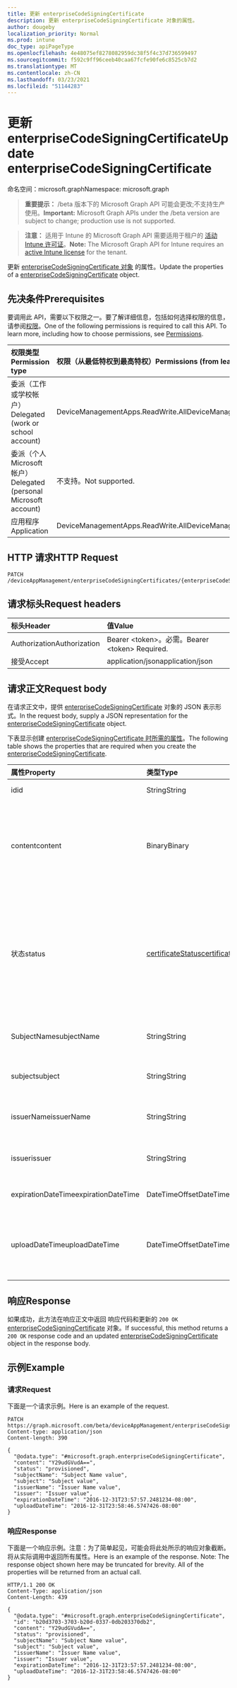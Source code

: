 ```yaml
---
title: 更新 enterpriseCodeSigningCertificate
description: 更新 enterpriseCodeSigningCertificate 对象的属性。
author: dougeby
localization_priority: Normal
ms.prod: intune
doc_type: apiPageType
ms.openlocfilehash: 4e48075ef8278082959dc38f5f4c37d736599497
ms.sourcegitcommit: f592c9ff96ceeb40caa67fcfe90fe6c8525cb7d2
ms.translationtype: MT
ms.contentlocale: zh-CN
ms.lasthandoff: 03/23/2021
ms.locfileid: "51144283"
---
```

# <a name="update-enterprisecodesigningcertificate"></a><span data-ttu-id="d20ec-103">更新 enterpriseCodeSigningCertificate</span><span class="sxs-lookup"><span data-stu-id="d20ec-103">Update enterpriseCodeSigningCertificate</span></span>

<span data-ttu-id="d20ec-104">命名空间：microsoft.graph</span><span class="sxs-lookup"><span data-stu-id="d20ec-104">Namespace: microsoft.graph</span></span>

> <span data-ttu-id="d20ec-105">**重要提示：** /beta 版本下的 Microsoft Graph API 可能会更改;不支持生产使用。</span><span class="sxs-lookup"><span data-stu-id="d20ec-105">**Important:** Microsoft Graph APIs under the /beta version are subject to change; production use is not supported.</span></span>

> <span data-ttu-id="d20ec-106">**注意：** 适用于 Intune 的 Microsoft Graph API 需要适用于租户的 [活动 Intune 许可证](https://go.microsoft.com/fwlink/?linkid=839381)。</span><span class="sxs-lookup"><span data-stu-id="d20ec-106">**Note:** The Microsoft Graph API for Intune requires an [active Intune license](https://go.microsoft.com/fwlink/?linkid=839381) for the tenant.</span></span>

<span data-ttu-id="d20ec-107">更新 [enterpriseCodeSigningCertificate 对象](../resources/intune-apps-enterprisecodesigningcertificate.md) 的属性。</span><span class="sxs-lookup"><span data-stu-id="d20ec-107">Update the properties of a [enterpriseCodeSigningCertificate](../resources/intune-apps-enterprisecodesigningcertificate.md) object.</span></span>

## <a name="prerequisites"></a><span data-ttu-id="d20ec-108">先决条件</span><span class="sxs-lookup"><span data-stu-id="d20ec-108">Prerequisites</span></span>
<span data-ttu-id="d20ec-p101">要调用此 API，需要以下权限之一。要了解详细信息，包括如何选择权限的信息，请参阅[权限](/graph/permissions-reference)。</span><span class="sxs-lookup"><span data-stu-id="d20ec-p101">One of the following permissions is required to call this API. To learn more, including how to choose permissions, see [Permissions](/graph/permissions-reference).</span></span>

|<span data-ttu-id="d20ec-111">权限类型</span><span class="sxs-lookup"><span data-stu-id="d20ec-111">Permission type</span></span>|<span data-ttu-id="d20ec-112">权限（从最低特权到最高特权）</span><span class="sxs-lookup"><span data-stu-id="d20ec-112">Permissions (from least to most privileged)</span></span>|
|:---|:---|
|<span data-ttu-id="d20ec-113">委派（工作或学校帐户）</span><span class="sxs-lookup"><span data-stu-id="d20ec-113">Delegated (work or school account)</span></span>|<span data-ttu-id="d20ec-114">DeviceManagementApps.ReadWrite.All</span><span class="sxs-lookup"><span data-stu-id="d20ec-114">DeviceManagementApps.ReadWrite.All</span></span>|
|<span data-ttu-id="d20ec-115">委派（个人 Microsoft 帐户）</span><span class="sxs-lookup"><span data-stu-id="d20ec-115">Delegated (personal Microsoft account)</span></span>|<span data-ttu-id="d20ec-116">不支持。</span><span class="sxs-lookup"><span data-stu-id="d20ec-116">Not supported.</span></span>|
|<span data-ttu-id="d20ec-117">应用程序</span><span class="sxs-lookup"><span data-stu-id="d20ec-117">Application</span></span>|<span data-ttu-id="d20ec-118">DeviceManagementApps.ReadWrite.All</span><span class="sxs-lookup"><span data-stu-id="d20ec-118">DeviceManagementApps.ReadWrite.All</span></span>|

## <a name="http-request"></a><span data-ttu-id="d20ec-119">HTTP 请求</span><span class="sxs-lookup"><span data-stu-id="d20ec-119">HTTP Request</span></span>
<!-- {
  "blockType": "ignored"
}
-->
``` http
PATCH /deviceAppManagement/enterpriseCodeSigningCertificates/{enterpriseCodeSigningCertificateId}
```

## <a name="request-headers"></a><span data-ttu-id="d20ec-120">请求标头</span><span class="sxs-lookup"><span data-stu-id="d20ec-120">Request headers</span></span>
|<span data-ttu-id="d20ec-121">标头</span><span class="sxs-lookup"><span data-stu-id="d20ec-121">Header</span></span>|<span data-ttu-id="d20ec-122">值</span><span class="sxs-lookup"><span data-stu-id="d20ec-122">Value</span></span>|
|:---|:---|
|<span data-ttu-id="d20ec-123">Authorization</span><span class="sxs-lookup"><span data-stu-id="d20ec-123">Authorization</span></span>|<span data-ttu-id="d20ec-124">Bearer &lt;token&gt;。必需。</span><span class="sxs-lookup"><span data-stu-id="d20ec-124">Bearer &lt;token&gt; Required.</span></span>|
|<span data-ttu-id="d20ec-125">接受</span><span class="sxs-lookup"><span data-stu-id="d20ec-125">Accept</span></span>|<span data-ttu-id="d20ec-126">application/json</span><span class="sxs-lookup"><span data-stu-id="d20ec-126">application/json</span></span>|

## <a name="request-body"></a><span data-ttu-id="d20ec-127">请求正文</span><span class="sxs-lookup"><span data-stu-id="d20ec-127">Request body</span></span>
<span data-ttu-id="d20ec-128">在请求正文中，提供 [enterpriseCodeSigningCertificate](../resources/intune-apps-enterprisecodesigningcertificate.md) 对象的 JSON 表示形式。</span><span class="sxs-lookup"><span data-stu-id="d20ec-128">In the request body, supply a JSON representation for the [enterpriseCodeSigningCertificate](../resources/intune-apps-enterprisecodesigningcertificate.md) object.</span></span>

<span data-ttu-id="d20ec-129">下表显示创建 [enterpriseCodeSigningCertificate 时所需的属性](../resources/intune-apps-enterprisecodesigningcertificate.md)。</span><span class="sxs-lookup"><span data-stu-id="d20ec-129">The following table shows the properties that are required when you create the [enterpriseCodeSigningCertificate](../resources/intune-apps-enterprisecodesigningcertificate.md).</span></span>

|<span data-ttu-id="d20ec-130">属性</span><span class="sxs-lookup"><span data-stu-id="d20ec-130">Property</span></span>|<span data-ttu-id="d20ec-131">类型</span><span class="sxs-lookup"><span data-stu-id="d20ec-131">Type</span></span>|<span data-ttu-id="d20ec-132">说明</span><span class="sxs-lookup"><span data-stu-id="d20ec-132">Description</span></span>|
|:---|:---|:---|
|<span data-ttu-id="d20ec-133">id</span><span class="sxs-lookup"><span data-stu-id="d20ec-133">id</span></span>|<span data-ttu-id="d20ec-134">String</span><span class="sxs-lookup"><span data-stu-id="d20ec-134">String</span></span>|<span data-ttu-id="d20ec-135">实体的键。</span><span class="sxs-lookup"><span data-stu-id="d20ec-135">The key of the entity.</span></span>|
|<span data-ttu-id="d20ec-136">content</span><span class="sxs-lookup"><span data-stu-id="d20ec-136">content</span></span>|<span data-ttu-id="d20ec-137">Binary</span><span class="sxs-lookup"><span data-stu-id="d20ec-137">Binary</span></span>|<span data-ttu-id="d20ec-138">Windows 企业Code-Signing采用原始数据格式的证书。</span><span class="sxs-lookup"><span data-stu-id="d20ec-138">The Windows Enterprise Code-Signing Certificate in the raw data format.</span></span>|
|<span data-ttu-id="d20ec-139">状态</span><span class="sxs-lookup"><span data-stu-id="d20ec-139">status</span></span>|[<span data-ttu-id="d20ec-140">certificateStatus</span><span class="sxs-lookup"><span data-stu-id="d20ec-140">certificateStatus</span></span>](../resources/intune-apps-certificatestatus.md)|<span data-ttu-id="d20ec-141">证书状态已设置或未设置。</span><span class="sxs-lookup"><span data-stu-id="d20ec-141">The Certificate Status Provisioned or not Provisioned.</span></span> <span data-ttu-id="d20ec-142">可取值为：`notProvisioned`、`provisioned`。</span><span class="sxs-lookup"><span data-stu-id="d20ec-142">Possible values are: `notProvisioned`, `provisioned`.</span></span>|
|<span data-ttu-id="d20ec-143">SubjectName</span><span class="sxs-lookup"><span data-stu-id="d20ec-143">subjectName</span></span>|<span data-ttu-id="d20ec-144">String</span><span class="sxs-lookup"><span data-stu-id="d20ec-144">String</span></span>|<span data-ttu-id="d20ec-145">证书的主题名称。</span><span class="sxs-lookup"><span data-stu-id="d20ec-145">The Subject Name for the cert.</span></span>|
|<span data-ttu-id="d20ec-146">subject</span><span class="sxs-lookup"><span data-stu-id="d20ec-146">subject</span></span>|<span data-ttu-id="d20ec-147">String</span><span class="sxs-lookup"><span data-stu-id="d20ec-147">String</span></span>|<span data-ttu-id="d20ec-148">证书的主题值。</span><span class="sxs-lookup"><span data-stu-id="d20ec-148">The Subject Value for the cert.</span></span>|
|<span data-ttu-id="d20ec-149">issuerName</span><span class="sxs-lookup"><span data-stu-id="d20ec-149">issuerName</span></span>|<span data-ttu-id="d20ec-150">String</span><span class="sxs-lookup"><span data-stu-id="d20ec-150">String</span></span>|<span data-ttu-id="d20ec-151">证书的颁发者名称。</span><span class="sxs-lookup"><span data-stu-id="d20ec-151">The Issuer Name for the cert.</span></span>|
|<span data-ttu-id="d20ec-152">issuer</span><span class="sxs-lookup"><span data-stu-id="d20ec-152">issuer</span></span>|<span data-ttu-id="d20ec-153">String</span><span class="sxs-lookup"><span data-stu-id="d20ec-153">String</span></span>|<span data-ttu-id="d20ec-154">证书的 Issuer 值。</span><span class="sxs-lookup"><span data-stu-id="d20ec-154">The Issuer value for the cert.</span></span>|
|<span data-ttu-id="d20ec-155">expirationDateTime</span><span class="sxs-lookup"><span data-stu-id="d20ec-155">expirationDateTime</span></span>|<span data-ttu-id="d20ec-156">DateTimeOffset</span><span class="sxs-lookup"><span data-stu-id="d20ec-156">DateTimeOffset</span></span>|<span data-ttu-id="d20ec-157">证书到期日期。</span><span class="sxs-lookup"><span data-stu-id="d20ec-157">The Cert Expiration Date.</span></span>|
|<span data-ttu-id="d20ec-158">uploadDateTime</span><span class="sxs-lookup"><span data-stu-id="d20ec-158">uploadDateTime</span></span>|<span data-ttu-id="d20ec-159">DateTimeOffset</span><span class="sxs-lookup"><span data-stu-id="d20ec-159">DateTimeOffset</span></span>|<span data-ttu-id="d20ec-160">CodeSigning 证书上载时的日期时间。</span><span class="sxs-lookup"><span data-stu-id="d20ec-160">The date time of CodeSigning Cert when it is uploaded.</span></span>|



## <a name="response"></a><span data-ttu-id="d20ec-161">响应</span><span class="sxs-lookup"><span data-stu-id="d20ec-161">Response</span></span>
<span data-ttu-id="d20ec-162">如果成功，此方法在响应正文中返回 响应代码和更新的 `200 OK` [enterpriseCodeSigningCertificate](../resources/intune-apps-enterprisecodesigningcertificate.md) 对象。</span><span class="sxs-lookup"><span data-stu-id="d20ec-162">If successful, this method returns a `200 OK` response code and an updated [enterpriseCodeSigningCertificate](../resources/intune-apps-enterprisecodesigningcertificate.md) object in the response body.</span></span>

## <a name="example"></a><span data-ttu-id="d20ec-163">示例</span><span class="sxs-lookup"><span data-stu-id="d20ec-163">Example</span></span>

### <a name="request"></a><span data-ttu-id="d20ec-164">请求</span><span class="sxs-lookup"><span data-stu-id="d20ec-164">Request</span></span>
<span data-ttu-id="d20ec-165">下面是一个请求示例。</span><span class="sxs-lookup"><span data-stu-id="d20ec-165">Here is an example of the request.</span></span>
``` http
PATCH https://graph.microsoft.com/beta/deviceAppManagement/enterpriseCodeSigningCertificates/{enterpriseCodeSigningCertificateId}
Content-type: application/json
Content-length: 390

{
  "@odata.type": "#microsoft.graph.enterpriseCodeSigningCertificate",
  "content": "Y29udGVudA==",
  "status": "provisioned",
  "subjectName": "Subject Name value",
  "subject": "Subject value",
  "issuerName": "Issuer Name value",
  "issuer": "Issuer value",
  "expirationDateTime": "2016-12-31T23:57:57.2481234-08:00",
  "uploadDateTime": "2016-12-31T23:58:46.5747426-08:00"
}
```

### <a name="response"></a><span data-ttu-id="d20ec-166">响应</span><span class="sxs-lookup"><span data-stu-id="d20ec-166">Response</span></span>
<span data-ttu-id="d20ec-p103">下面是一个响应示例。注意：为了简单起见，可能会将此处所示的响应对象截断。将从实际调用中返回所有属性。</span><span class="sxs-lookup"><span data-stu-id="d20ec-p103">Here is an example of the response. Note: The response object shown here may be truncated for brevity. All of the properties will be returned from an actual call.</span></span>
``` http
HTTP/1.1 200 OK
Content-Type: application/json
Content-Length: 439

{
  "@odata.type": "#microsoft.graph.enterpriseCodeSigningCertificate",
  "id": "b20d3703-3703-b20d-0337-0db203370db2",
  "content": "Y29udGVudA==",
  "status": "provisioned",
  "subjectName": "Subject Name value",
  "subject": "Subject value",
  "issuerName": "Issuer Name value",
  "issuer": "Issuer value",
  "expirationDateTime": "2016-12-31T23:57:57.2481234-08:00",
  "uploadDateTime": "2016-12-31T23:58:46.5747426-08:00"
}
```




